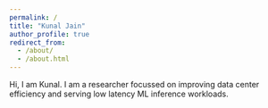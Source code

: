 ```yaml
---
permalink: /
title: "Kunal Jain"
author_profile: true
redirect_from: 
  - /about/
  - /about.html
---
```


Hi, I am Kunal. I am a researcher focussed on improving data center efficiency and serving low latency ML inference workloads.